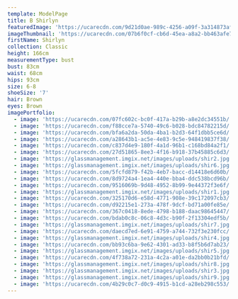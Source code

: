 ```yaml
---
template: ModelPage
title: B Shirlyn
featuredImage: 'https://ucarecdn.com/9d21d0ae-989c-4256-a09f-3a314873af9e/'
imageThumbnail: 'https://ucarecdn.com/07b6f0cf-cb6d-45ea-a8a2-bb463afe7ae5/'
firstName: Shirlyn
collection: Classic
height: 166cm
measurementType: bust
bust: 83cm
waist: 68cm
hips: 93cm
size: 6-8
shoeSize: '7'
hair: Brown
eyes: Brown
imagePortfolio:
  - image: 'https://ucarecdn.com/07fc602c-bc0f-417a-b29b-a8e2dc34551b/'
  - image: 'https://ucarecdn.com/f88cce7a-5740-49c6-b028-bdc84782215d/'
  - image: 'https://ucarecdn.com/bfa6a2da-50da-4ba1-b2d3-64f1dbb5ce6d/'
  - image: 'https://ucarecdn.com/a28643b1-ac5e-4e83-9c5e-948419837f38/'
  - image: 'https://ucarecdn.com/c837d4e9-180f-4a1d-96b1-c168bd84a2f1/'
  - image: 'https://ucarecdn.com/27d51865-8ee3-4f16-b918-37b45885c6d3/'
  - image: 'https://glassmanagement.imgix.net/images/uploads/shir2.jpg'
  - image: 'https://glassmanagement.imgix.net/images/uploads/shir6.jpg'
  - image: 'https://ucarecdn.com/5fcfd879-f42b-4eb7-bacc-d14418e6d60b/'
  - image: 'https://ucarecdn.com/8d9724a4-1ea4-440e-bba4-ddc538bcd96b/'
  - image: 'https://ucarecdn.com/9516069b-9d48-4952-8b99-9e44372f3e6f/'
  - image: 'https://glassmanagement.imgix.net/images/uploads/shir1.jpg'
  - image: 'https://ucarecdn.com/325170d6-e58d-4771-908e-39c172097cb3/'
  - image: 'https://ucarecdn.com/d92215e1-273a-478f-9dcf-bd71a00fe85e/'
  - image: 'https://ucarecdn.com/367c0418-8ede-4798-b188-daac98645447/'
  - image: 'https://ucarecdn.com/bdab0c8c-06c8-4d3c-b90f-2f13304edf5b/'
  - image: 'https://glassmanagement.imgix.net/images/uploads/shir7.jpg'
  - image: 'https://ucarecdn.com/daecd7ed-6e91-4759-a744-732f3e230fcc/'
  - image: 'https://glassmanagement.imgix.net/images/uploads/shir4.jpg'
  - image: 'https://ucarecdn.com/bb93c6ba-9e62-4301-ad33-b8f5b6d7ab23/'
  - image: 'https://glassmanagement.imgix.net/images/uploads/shir5.jpg'
  - image: 'https://ucarecdn.com/4f738a72-231a-4c2a-a01e-da2bb0b21bfd/'
  - image: 'https://glassmanagement.imgix.net/images/uploads/shir8.jpg'
  - image: 'https://glassmanagement.imgix.net/images/uploads/shir3.jpg'
  - image: 'https://glassmanagement.imgix.net/images/uploads/shir9.jpg'
  - image: 'https://ucarecdn.com/4b29c0c7-d0c9-4915-b1cd-a28eb298c553/'
---
```


